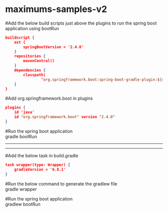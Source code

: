 # maximums-samples-v2

#Add the below build scripts just above the plugins to run the spring boot application using bootRun
```json
buildscript {
    ext {
        springBootVersion = '2.4.0'
    }
    repositories {
        mavenCentral()
    }
    dependencies {
        classpath(
                "org.springframework.boot:spring-boot-gradle-plugin:${springBootVersion}")
    }
}
```

#Add org.springframework.boot in plugins
```json
plugins {
    id 'java'
    id "org.springframework.boot" version "2.4.0"
}
```

#Run the spring boot application 
<br/>
gradle bootRun

----------------------------------------------------------------------------------------------------------------------------------------
----------------------------------------------------------------------------------------------------------------------------------------

#Add the below task in build.gradle
```json
task wrapper(type: Wrapper) {
    gradleVersion = '6.8.1'
}
```

#Run the below command to generate the gradlew file
<br/>
gradle wrapper

#Run the spring boot application
<br/>
gradlew bootRun